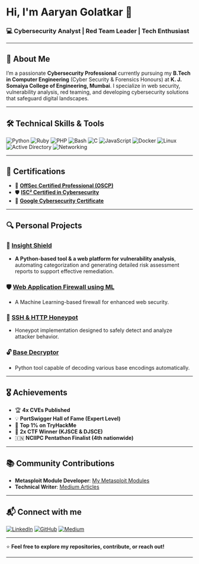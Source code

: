 # Hi, I'm Aaryan Golatkar 👋

### 💻 **Cybersecurity Analyst | Red Team Leader | Tech Enthusiast**

---

## 🌟 About Me

I’m a passionate **Cybersecurity Professional** currently pursuing my **B.Tech in Computer Engineering** (Cyber Security & Forensics Honours) at **K. J. Somaiya College of Engineering, Mumbai**. I specialize in web security, vulnerability analysis, red teaming, and developing cybersecurity solutions that safeguard digital landscapes.

---

## 🛠️ Technical Skills & Tools

![Python](https://img.shields.io/badge/-Python-3776AB?style=flat-square\&logo=python\&logoColor=white)
![Ruby](https://img.shields.io/badge/-Ruby-CC342D?style=flat-square\&logo=ruby\&logoColor=white)
![PHP](https://img.shields.io/badge/-PHP-777BB4?style=flat-square\&logo=php\&logoColor=white)
![Bash](https://img.shields.io/badge/-Bash-4EAA25?style=flat-square\&logo=gnu-bash\&logoColor=white)
![C](https://img.shields.io/badge/-C-A8B9CC?style=flat-square\&logo=c\&logoColor=white)
![JavaScript](https://img.shields.io/badge/-JavaScript-F7DF1E?style=flat-square\&logo=javascript\&logoColor=black)
![Docker](https://img.shields.io/badge/-Docker-2496ED?style=flat-square\&logo=docker\&logoColor=white)
![Linux](https://img.shields.io/badge/-Linux-FCC624?style=flat-square\&logo=linux\&logoColor=black)
![Active Directory](https://img.shields.io/badge/-Active%20Directory-0078D4?style=flat-square\&logo=microsoft-active-directory\&logoColor=white)
![Networking](https://img.shields.io/badge/-Networking-0A66C2?style=flat-square\&logo=cisco\&logoColor=white)

---

## 🚀 Certifications

* 🔐 [**OffSec Certified Professional (OSCP)**](https://www.credential.net/d1129b38-d4d3-4636-a1f3-a2f30c685de9#gs.d4jhnz)
* 🛡️ [**ISC² Certified in Cybersecurity**](https://www.credly.com/badges/210fee46-b35c-4d0e-830f-45391f75301b/public_url)
* 📜 [**Google Cybersecurity Certificate**](https://www.credly.com/badges/d0497ba4-e8e4-45e1-9a3d-3c5c251a8961/linked_in_profile)

---

## 🔍 Personal Projects

### 🚨 [Insight Shield](https://github.com/TanZeus/great-insider/tree/InsightShield)

* **A Python-based tool & a web platform for vulnerability analysis**, automating categorization and generating detailed risk assessment reports to support effective remediation.

### 🛡️ [Web Application Firewall using ML](https://github.com/omghadia/WAIPS)

* A Machine Learning-based firewall for enhanced web security.

### 🍯 [SSH & HTTP Honeypot](https://github.com/aaryan-11-x/HTTP-Honeypot)

* Honeypot implementation designed to safely detect and analyze attacker behavior.

### 🔓 [Base Decryptor](https://github.com/aaryan-11-x/base-decryptor)

* Python tool capable of decoding various base encodings automatically.

---

## 🎖️ Achievements

* 🏆 **4x CVEs Published**
* 💡 **PortSwigger Hall of Fame (Expert Level)**
* 🚩 **Top 1% on TryHackMe**
* 🎯 **2x CTF Winner (KJSCE & DJSCE)**
* 🇮🇳 **NCIIPC Pentathon Finalist (4th nationwide)**

---

## 📚 Community Contributions

* **Metasploit Module Developer**: [My Metasploit Modules](https://github.com/aaryan-11-x/My-Metasploit-Modules)
* **Technical Writer**: [Medium Articles](https://medium.com/@aaryangolatkar)

---

## 📬 Connect with me

[![LinkedIn](https://img.shields.io/badge/LinkedIn-0A66C2?style=flat-square\&logo=linkedin\&logoColor=white)](https://linkedin.com/in/aaryan-golatkar)
[![GitHub](https://img.shields.io/badge/GitHub-181717?style=flat-square\&logo=github\&logoColor=white)](https://github.com/aaryan-11-x)
[![Medium](https://img.shields.io/badge/Medium-12100E?style=flat-square\&logo=medium\&logoColor=white)](https://medium.com/@aaryangolatkar)

---

⭐ **Feel free to explore my repositories, contribute, or reach out!**

---
